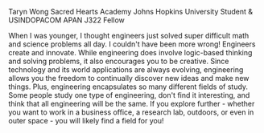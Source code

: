 Taryn Wong
Sacred Hearts Academy
Johns Hopkins University
Student & USINDOPACOM APAN J322 Fellow

When I was younger, I thought engineers just solved super difficult math and science problems all day. I couldn't have been more wrong! Engineers create and innovate. While engineering does involve logic-based thinking and solving problems, it also encourages you to be creative. Since technology and its world applications are always evolving, engineering allows you the freedom to continually discover new ideas and make new things. Plus, engineering encapsulates so many different fields of study. Some people study one type of engineering, don't find it interesting, and think that all engineering will be the same. If you explore further - whether you want to work in a business office, a research lab, outdoors, or even in outer space - you will likely find a field for you! 

